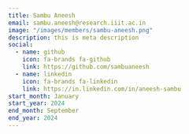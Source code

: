 ```yaml
---
title: Sambu Aneesh
email: sambu.aneesh@research.iiit.ac.in
image: "/images/members/sambu-aneesh.png"
description: this is meta description
social:
  - name: github
    icon: fa-brands fa-github
    link: https://github.com/sambuaneesh
  - name: linkedin
    icon: fa-brands fa-linkedin
    link: https://in.linkedin.com/in/aneesh-sambu
start_month: January
start_year: 2024
end_month: September
end_year: 2024
---
```


